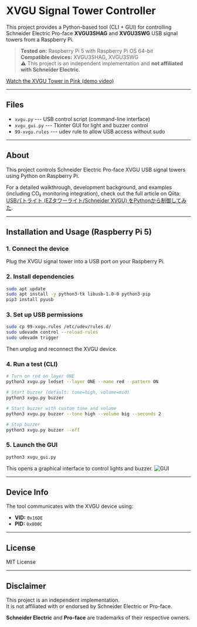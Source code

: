 # XVGU Signal Tower Controller

This project provides a Python-based tool (CLI + GUI) for controlling
Schneider Electric Pro-face **XVGU3SHAG** and **XVGU3SWG** USB signal
towers from a Raspberry Pi.

> **Tested on:** Raspberry Pi 5 with Raspberry Pi OS 64-bit\
> **Compatible devices:** XVGU3SHAG, XVGU3SWG\
> ⚠️ This project is an independent implementation and **not affiliated
> with Schneider Electric**.

[Watch the XVGU Tower in Pink (demo video)](https://x.com/zensynth/status/1962495377539793040)

------------------------------------------------------------------------

## Files

-   `xvgu.py` --- USB control script (command-line interface)
-   `xvgu_gui.py` --- Tkinter GUI for light and buzzer control
-   `99-xvgu.rules` --- udev rule to allow USB access without sudo

------------------------------------------------------------------------

## About

This project controls Schneider Electric Pro-face XVGU USB signal towers using Python on Raspberry Pi.

For a detailed walkthrough, development background, and examples (including CO₂ monitoring integration), 
check out the full article on Qiita: [USBパトライト (EZタワーライト/Schneider XVGU) をPythonから制御してみた](https://qiita.com/zeninputfail/items/863bebec9e354a6eb484).

------------------------------------------------------------------------

## Installation and Usage (Raspberry Pi 5)

### 1. Connect the device

Plug the XVGU signal tower into a USB port on your Raspberry Pi.

### 2. Install dependencies

```bash
sudo apt update
sudo apt install -y python3-tk libusb-1.0-0 python3-pip
pip3 install pyusb
```

### 3. Set up USB permissions

```bash
sudo cp 99-xvgu.rules /etc/udev/rules.d/
sudo udevadm control --reload-rules
sudo udevadm trigger
```

Then unplug and reconnect the XVGU device.

### 4. Run a test (CLI)

```bash
# Turn on red on layer ONE
python3 xvgu.py ledset --layer ONE --name red --pattern ON

# Start buzzer (default: tone=high, volume=mid)
python3 xvgu.py buzzer

# Start buzzer with custom tone and volume
python3 xvgu.py buzzer --tone high --volume big --seconds 2

# Stop buzzer
python3 xvgu.py buzzer --off
```

### 5. Launch the GUI

```bash
python3 xvgu_gui.py
```

This opens a graphical interface to control lights and buzzer.
![GUI](https://qiita-user-contents.imgix.net/https%3A%2F%2Fqiita-image-store.s3.ap-northeast-1.amazonaws.com%2F0%2F4138666%2F12285ea0-14ca-4ad7-ae3f-15a673befb37.png?ixlib=rb-4.0.0&auto=format&gif-q=60&q=75&s=7c65d87cf8211c76ff78aaaea5ffc2fa)

------------------------------------------------------------------------

## Device Info

The tool communicates with the XVGU device using: 
- **VID:** `0x16DE`
- **PID:** `0x000C`

------------------------------------------------------------------------

## License

MIT License

------------------------------------------------------------------------

## Disclaimer

This project is an independent implementation.  
It is not affiliated with or endorsed by Schneider Electric or Pro-face.

**Schneider Electric** and **Pro-face** are trademarks of their respective owners.
